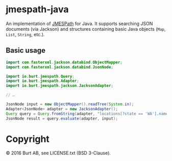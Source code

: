 # jmespath-java

An implementation of [JMESPath](http://jmespath.org/) for Java. It supports searching JSON documents (via Jackson) and structures containing basic Java objects (`Map`, `List`, `String`, etc.).

## Basic usage

```java
import com.fasterxml.jackson.databind.ObjectMapper;
import com.fasterxml.jackson.databind.JsonNode;

import io.burt.jmespath.Query;
import io.burt.jmespath.Adapter;
import io.burt.jmespath.jackson.JacksonAdapter;

// …

JsonNode input = new ObjectMapper().readTree(System.in);
Adapter<JsonNode> adapter = new JacksonAdapter();
Query query = Query.fromString(adapter, "locations[?state == 'WA'].name | sort(@) | {WashingtonCities: join(', ', @)}");
JsonNode result = query.evaluate(adapter, input);
```

# Copyright

© 2016 Burt AB, see LICENSE.txt (BSD 3-Clause).